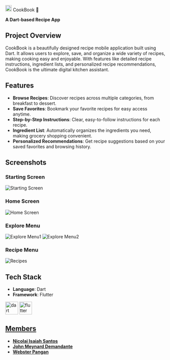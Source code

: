 <img src="images/CBlogo.png" alt="Logo" width="20" /> CookBook 📖


**A Dart-based Recipe App**

## Project Overview

CookBook is a beautifully designed recipe mobile application built using Dart. It allows users to explore, save, and organize a wide variety of recipes, making cooking easy and enjoyable. With features like detailed recipe instructions, ingredient lists, and personalized recipe recommendations, CookBook is the ultimate digital kitchen assistant.

## Features

- **Browse Recipes**: Discover recipes across multiple categories, from breakfast to dessert.
- **Save Favorites**: Bookmark your favorite recipes for easy access anytime.
- **Step-by-Step Instructions**: Clear, easy-to-follow instructions for each recipe.
- **Ingredient List**: Automatically organizes the ingredients you need, making grocery shopping convenient.
- **Personalized Recommendations**: Get recipe suggestions based on your saved favorites and browsing history.

## Screenshots

### Starting Screen
![Starting Screen](images/cook1.PNG)

### Home Screen
![Home Screen](images/cook2.PNG)

### Explore Menu
![Explore Menu1](images/cook5.PNG)
![Explore Menu2](images/cook3.PNG)

### Recipe Menu
![Recipes](images/cook4.PNG)

## Tech Stack

- **Language**: Dart 
- **Framework**: Flutter

<img src="https://www.vectorlogo.zone/logos/dartlang/dartlang-icon.svg" alt="dart" width="40" height="40"/> </a> <a href="https://flutter.dev" target="_blank" rel="noreferrer"> <img src="https://www.vectorlogo.zone/logos/flutterio/flutterio-icon.svg" alt="flutter" width="40" height="40"/>

## Members

- **Nicolai Isaiah Santos**
- **John Meynard Demandante**
- **Webster Pangan**
